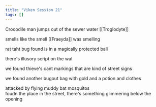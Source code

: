 ```yaml
---
title: "Viken Session 21"
tags: []
---
```


Crocodile man jumps out of the sewer water [[Troglodyte]]

smells like the smell [[Fraeyda]] was smelling

rat taht bug found is in a magically protected ball

there's illusory script on the wal

we found thieve's cant markings that are kind of street signs

we found another bugout bag with gold and a potion and clothes

attacked by flying muddy bat mosquitos  
foudn the place in the street, there's something glimmering below the opening

####